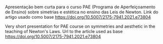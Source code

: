 Apresentação bem curta para o curso PAE (Programa de Aperfeiçoamento de Ensino) sobre simetrias e estética no ensino das Leis de Newton. Link do artigo usado como base  https://doi.org/10.5007/2175-7941.2021.e73804 

Very short presentation for PAE course on symmetries and aesthetic in the teaching of Newton's Laws. Url to the article used as base  https://doi.org/10.5007/2175-7941.2021.e73804 
